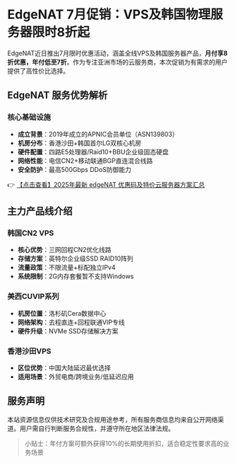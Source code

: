 # EdgeNAT 7月促销：VPS及韩国物理服务器限时8折起

EdgeNAT近日推出7月限时优惠活动，涵盖全线VPS及韩国服务器产品，**月付享8折优惠，年付低至7折**。作为专注亚洲市场的云服务商，本次促销为有需求的用户提供了高性价比选择。

## EdgeNAT 服务优势解析

### 核心基础设施
- **成立背景**：2019年成立的APNIC会员单位（ASN139803）
- **机房分布**：香港沙田+韩国首尔LG双核心机房
- **硬件配置**：四路E5处理器/Raid10+BBU企业级固态硬盘
- **网络性能**：电信CN2+移动联通BGP直连混合线路
- **安全防护**：最高500Gbps DDoS防御能力

👉 [【点击查看】2025年最新 edgeNAT 优惠码及特价云服务器方案汇总](https://bit.ly/edgenat)

## 主力产品线介绍

### 韩国CN2 VPS
- **核心优势**：三网回程CN2优化线路
- **存储方案**：英特尔企业级SSD RAID10阵列
- **流量政策**：不限流量+标配独立IPv4
- **系统限制**：2G内存套餐暂不支持Windows

### 美西CUVIP系列
- **机房位置**：洛杉矶Cera数据中心
- **网络架构**：去程直连+回程联通VIP专线
- **硬件升级**：NVMe SSD存储解决方案

### 香港沙田VPS
- **区位优势**：中国大陆延迟最优选择
- **适用场景**：外贸电商/跨境业务/低延迟应用

## 服务声明
本站资源信息仅供技术研究及合规用途参考，所有服务商信息均来自公开网络渠道。用户需自行判断服务合规性，并遵守所在地区法律法规。

> 小贴士：年付方案可额外获得10%的长期使用折扣，适合稳定性要求高的业务场景